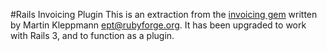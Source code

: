 #Rails Invoicing Plugin
This is an extraction from the [invoicing gem](http://github.com/ept/invoicing)  written by Martin Kleppmann <ept@rubyforge.org>. It has been upgraded to work with Rails 3, and to function as a plugin.